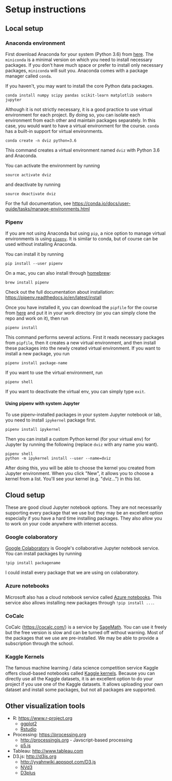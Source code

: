 # Setup instructions

## Local setup

### Anaconda environment

First download Anaconda for your system (Python 3.6) from [here](https://www.anaconda.com/download). The `miniconda` is a minimal version on which you need to install necessary packages. If you don't have much space or prefer to install only necessary packages, `miniconda` will suit you. Anaconda comes with a package manager called `conda`. 

If you haven't, you may want to install the core Python data packages. 

```
conda install numpy scipy pandas scikit-learn matplotlib seaborn jupyter
```

Although it is not strictly necessary, it is a good practice to use virtual environment for each project. By doing so, you can isolate each environment from each other and maintain packages separately. In this case, you would want to have a virtual environment for the course. `conda` has a built-in support for virtual environments. 

```
conda create -n dviz python=3.6 
```

This command creates a virtual environment named `dviz` with Python 3.6 and Anaconda. 

You can activate the environment by running

```
source activate dviz
```

and deactivate by running

```
source deactivate dviz
```

For the full documentation, see https://conda.io/docs/user-guide/tasks/manage-environments.html

### Pipenv

If you are not using Anaconda but using `pip`, a nice option to manage virtual environments is using [`pipenv`](https://pipenv.readthedocs.io/en/latest/). It is similar to conda, but of course can be used without installing Anaconda. 

You can install it by running

```
pip install --user pipenv
```

On a mac, you can also install through [homebrew](https://brew.sh/):

```
brew install pipenv
```

Check out the full documentation about installation: https://pipenv.readthedocs.io/en/latest/install


Once you have installed it, you can download the `pipfile` for the course from [here](https://github.com/yy/dviz-course/blob/master/Pipfile) and put it in your work directory (or you can simply clone the repo and work on it), then run 

```
pipenv install
```

This command performs several actions. First it reads necessary packages from `pipfile`, then it creates a new virtual environment, and then install these packages into the newly created virtual environment. If you want to install a new package, you run 

```
pipenv install package-name
```

If you want to use the virtual environment, run

```
pipenv shell
```

If you want to deactivate the virtual env, you can simply type `exit`. 

#### Using pipenv with system Jupyter

To use pipenv-installed packages in your system Jupyter notebook or lab, you need to install `ipykernel` package first. 

```
pipenv install ipykernel
```

Then you can install a custom Python kernel (for your virtual env) for Jupyter by running the following (replace `dviz` with any name you want). 

```
pipenv shell
python -m ipykernel install --user --name=dviz
```

After doing this, you will be able to choose the kernel you created from Jupyter environment. When you click "New", it allows you to choose a kernel from a list. You'll see your kernel (e.g. "dviz...") in this list. 


## Cloud setup

These are good cloud Jupyter notebook options. They are not necessarily supporting every package that we use but they may be an excellent option especially if you have a hard time installing packages. They also allow you to work on your code anywhere with internet access. 

### Google colaboratory

[Google Colaboratory](https://colab.research.google.com/) is Google's collaborative Jupyter notebook service. You can install packages by running 

```
!pip install packagename
``` 
I could install every package that we are using on colaboratory. 

### Azure notebooks

Microsoft also has a cloud notebook service called [Azure notebooks](https://notebooks.azure.com/). This service also allows installing new packages through `!pip install ...`. 


### CoCalc

CoCalc (https://cocalc.com/) is a service by [SageMath](http://www.sagemath.org/). You can use it freely but the free version is slow and can be turned off without warning. Most of the packages that we use are pre-installed. We may be able to provide a subscription through the school. 

### Kaggle Kernels

The famous machine learning / data science competition service Kaggle offers cloud-based notebooks called [Kaggle kernels](https://www.kaggle.com/kernels). Because you can directly use all the Kaggle datasets, it is an excellent option to do your project if you use one of the Kaggle datasets. It allows uploading your own dataset and install some packages, but not all packages are supported. 

## Other visualization tools

- R: https://www.r-project.org
    - [ggplot2](http://ggplot2.org)
    - [Rstudio](https://www.rstudio.com) 
- Processing: https://processing.org
    - http://processingjs.org - Javscript-based processing
    - [p5.js](https://p5js.org/)
- Tableau: http://www.tableau.com
- D3.js: http://d3js.org 
    - http://yyahnwiki.appspot.com/D3.js
    - [NVd3](http://nvd3.org/index.html)
    - [D3plus](http://d3plus.org)

